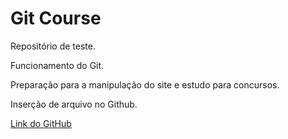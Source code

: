 # Git Course

Repositório de teste.

Funcionamento do Git.

Preparação para a manipulação do site e estudo para concursos.

Inserção de arquivo no Github.

[Link do GitHub](https://github.com)